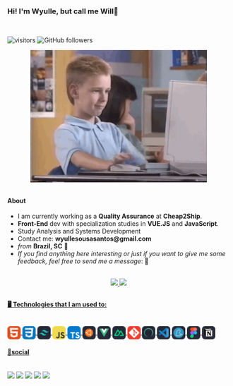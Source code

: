 <H3> Hi! I'm Wyulle, but call me Will👋</H3> 
</br>

![visitors](https://komarev.com/ghpvc/?username=s4nts&label=Visitors&color=blue&style=flat)
![GitHub followers](https://img.shields.io/github/followers/s4nts?style=social)

<div align="center">  
<!--<img height="180px" width="200px" src="https://i.pinimg.com/originals/57/18/5d/57185d2176d7cbaebdb74c00ce1b9ebf.gif">-->
<img height="auto" width="400px" src="img/programming_boy.gif"> 
</div>

##

<div>
  <h4>About</h4>
  <ul>
    <li>I am currently working as a <strong>Quality Assurance</strong> at <strong>Cheap2Ship</strong>.</li>
    <li><strong>Front-End</strong> dev with specialization studies in <strong>VUE.JS</strong> and <strong>JavaScript</strong>.</li>
    <li>Study Analysis and Systems Development</li>
    <li>Contact me: <strong>wyullesousasantos@gmail.com</strong></li>
    <li><em>from</em> <strong>Brazil, SC</strong> 📍</li>
    <li><em>If you find anything here interesting or just if you want to give me some feedback, feel free to send me a message</em>: 💭</li>
  </ul>
</div>
</br>

<div align = "center">
  <a href="https://github.com/s4nts">
  <img height = "180em" src = "https://github-readme-stats.vercel.app/api?username=s4nts&show_icons=true&theme=tokyonight&count_private=true&rank_icon=github"/>
  <img height="180em" src = "https://github-readme-stats.vercel.app/api/top-langs/?username=s4nts&layout=compact&langs_count=8&theme=tokyonight"/>
</div>

##
  
<H4 align="left">🖥️ Technologies that I am used to:</H4>

<!--Icones no site [icogr](https://icongr.am/devicon or pesquise por badges or https://dev.to/envoy_/150-badges-for-github-pnk)-->
  
<div align="left"><br>
  <img align="center" alt="will-HTML" height="30" width="auto" src="assets/icons/skill-icons--html.svg">
  <img align="center" alt="will-CSS" height="30" width="auto" src="assets/icons/skill-icons--css.svg">
  <img align="center" alt="will-TW" height="30" width="auto" src="assets/icons/skill-icons--tailwindcss-dark.svg">
  <img align="center" alt="will-JS" height="30" width="auto" src="assets/icons/skill-icons--javascript.svg">
  <img align="center" alt="will-TS" height="30" width="auto" src="assets/icons/skill-icons--typescript.svg">
  <img align="center" alt="will-UBUNTU" height="30" width="auto" src="assets/icons/skill-icons--ubuntu-dark.svg">
  <img align="center" alt="will-VUE" height="30" width="auto" src="assets/icons/skill-icons--vuejs-dark.svg">
  <img align="center" alt="will-NUXT" height="30" width="auto" src="assets/icons/skill-icons--nuxtjs-dark.svg">
  <img align="center" alt="will-GIT" height="30" width="auto" src="assets/icons/skill-icons--git.svg">
  <img align="center" alt="will-CY" height="30" width="auto" src="assets/icons/skill-icons--cypress-dark.svg">
  <img align="center" alt="will-VSCODE" height="30" width="auto" src="assets/icons/skill-icons--vscode-dark.svg">
  <img align="center" alt="will-YARN" height="30" width="auto" src="assets/icons/skill-icons--yarn-dark.svg">
  <img align="center" alt="will-FIGMA" height="30" width="auto" src="assets/icons/skill-icons--figma-dark.svg">
  <img align="center" alt="will-NOTION" height="30" width="auto" src="assets/icons/skill-icons--notion-dark.svg">

</div>

  <H4 align="left"> 💭social </H4>
</br>
<div align="left"> 
  <a href="https://www.instagram.com/s4nt.s" target="_blank"><img src="https://img.shields.io/badge/-Instagram-%23E4405F?style=for-the-badge&logo=instagram&logoColor=white" target="_blank"></a>
 	<a href="https://www.twitch.tv/willsants67" target="_blank"><img src="https://img.shields.io/badge/Twitch-9146FF?style=for-the-badge&logo=twitch&logoColor=white" target="_blank"></a>
  <a href="https://mailto:wyullesousasantos@gmail.com"><img src="https://img.shields.io/badge/-Gmail-%23333?style=for-the-badge&logo=gmail&logoColor=white" target="_blank"></a>
  <a href="https://www.linkedin.com/in/wyulle-santos-a03ab617b/" target="_blank"><img src="https://img.shields.io/badge/-LinkedIn-%230077B5?style=for-the-badge&logo=linkedin&logoColor=white" 
 target="_blank"></a> 
   <a href="https://discord.gg/Vg9RmRtM" target="_blank"><img src="https://img.shields.io/badge/Discord-7289DA?style=for-the-badge&logo=discord&logoColor=white" target="_blank">
  </a> 
</div>
